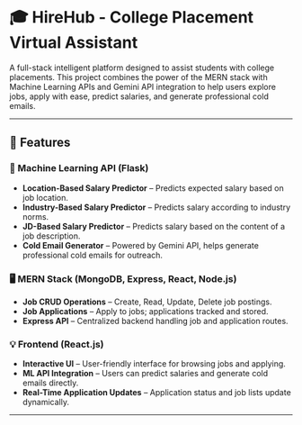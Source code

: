 # 🎓 HireHub - College Placement Virtual Assistant

A full-stack intelligent platform designed to assist students with college placements. This project combines the power of the MERN stack with Machine Learning APIs and Gemini API integration to help users explore jobs, apply with ease, predict salaries, and generate professional cold emails.

---

## 🚀 Features

### 🧠 Machine Learning API (Flask)
- **Location-Based Salary Predictor** – Predicts expected salary based on job location.
- **Industry-Based Salary Predictor** – Predicts salary according to industry norms.
- **JD-Based Salary Predictor** – Predicts salary based on the content of a job description.
- **Cold Email Generator** – Powered by Gemini API, helps generate professional cold emails for outreach.

### 🖥 MERN Stack (MongoDB, Express, React, Node.js)
- **Job CRUD Operations** – Create, Read, Update, Delete job postings.
- **Job Applications** – Apply to jobs; applications tracked and stored.
- **Express API** – Centralized backend handling job and application routes.

### 💡 Frontend (React.js)
- **Interactive UI** – User-friendly interface for browsing jobs and applying.
- **ML API Integration** – Users can predict salaries and generate cold emails directly.
- **Real-Time Application Updates** – Application status and job lists update dynamically.

---


